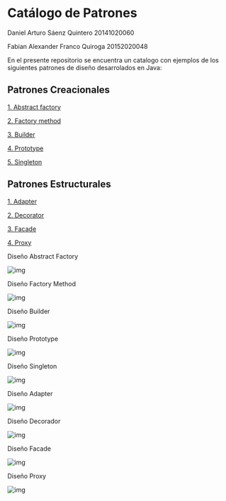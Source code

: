 # Catálogo de Patrones

Daniel Arturo Sáenz Quintero 20141020060

Fabian Alexander Franco Quiroga 20152020048

En el presente repositorio se encuentra un catalogo con ejemplos de los siguientes patrones de diseño desarrolados en Java:
    
## Patrones Creacionales
    
   [1. Abstract factory](https://github.com/DanZaky/PatronesDocumentacion/tree/master/CatalogoPatrones/src/patronabstractfactory)
   
   [2. Factory method](https://github.com/DanZaky/PatronesDocumentacion/tree/master/CatalogoPatrones/src/patronfactorymethod)
   
   [3. Builder](https://github.com/DanZaky/PatronesDocumentacion/tree/master/CatalogoPatrones/src/patronbuilder)
   
   [4. Prototype](https://github.com/DanZaky/PatronesDocumentacion/tree/master/CatalogoPatrones/src/patronprototype)
   
   [5. Singleton](https://github.com/DanZaky/PatronesDocumentacion/tree/master/CatalogoPatrones/src/patronsingleton)
    
## Patrones Estructurales
    
   [1. Adapter](https://github.com/DanZaky/PatronesDocumentacion/tree/master/CatalogoPatrones/src/patronadapter)
   
   [2. Decorator](https://github.com/DanZaky/PatronesDocumentacion/tree/master/CatalogoPatrones/src/patrondecorador)
   
   [3. Facade](https://github.com/DanZaky/PatronesDocumentacion/tree/master/CatalogoPatrones/src/patronfachada)
   
   [4. Proxy](https://github.com/DanZaky/PatronesDocumentacion/tree/master/CatalogoPatrones/src/patronproxy)

Diseño Abstract Factory

![img](https://github.com/DanZaky/PatronesDocumentacion/blob/master/CatalogoPatrones/img/Dise%C3%B1oAbstractFactory.png)

Diseño Factory Method 

![img](https://github.com/DanZaky/PatronesDocumentacion/blob/master/CatalogoPatrones/img/Dise%C3%B1oFactoryMethod.png)

Diseño Builder 

![img](https://github.com/DanZaky/PatronesDocumentacion/blob/master/CatalogoPatrones/img/Dise%C3%B1oBuilder.png)

Diseño Prototype 

![img](https://github.com/DanZaky/PatronesDocumentacion/blob/master/CatalogoPatrones/img/Dise%C3%B1oPrototype.png)

Diseño Singleton

![img](https://github.com/DanZaky/PatronesDocumentacion/blob/master/CatalogoPatrones/img/Dise%C3%B1oSingleton.png)

Diseño Adapter 

![img](https://github.com/DanZaky/PatronesDocumentacion/blob/master/CatalogoPatrones/img/Dise%C3%B1oAdapter.png)

Diseño Decorador

![img](https://github.com/DanZaky/PatronesDocumentacion/blob/master/CatalogoPatrones/img/Dise%C3%B1oDecorador.png)

Diseño Facade

![img](https://github.com/DanZaky/PatronesDocumentacion/blob/master/CatalogoPatrones/img/Dise%C3%B1oFacade.png)
  
 Diseño Proxy 
 
![img](https://github.com/DanZaky/PatronesDocumentacion/blob/master/CatalogoPatrones/img/Dise%C3%B1oProxy.png)

